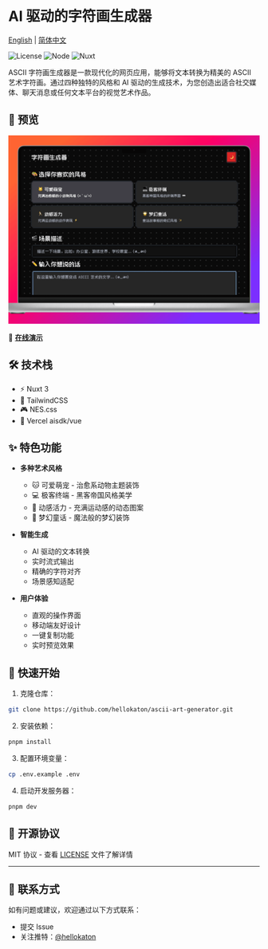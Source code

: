 # AI 驱动的字符画生成器

[English](README.md) | [简体中文](README_zh.md)

![License](https://img.shields.io/badge/license-MIT-blue.svg)
![Node](https://img.shields.io/badge/node-%3E%3D18.0.0-brightgreen.svg)
![Nuxt](https://img.shields.io/badge/nuxt-3.x-00DC82.svg)

ASCII 字符画生成器是一款现代化的网页应用，能够将文本转换为精美的 ASCII 艺术字符画。通过四种独特的风格和 AI 驱动的生成技术，为您创造出适合社交媒体、聊天消息或任何文本平台的视觉艺术作品。

## 📸 预览

![snipate_1.png](screenshots/snipate_1.png)

🌈 **[在线演示](https://nes-ascii-app.vercel.app)**

## 🛠️ 技术栈

- ⚡ Nuxt 3
- 🎨 TailwindCSS
- 🎮 NES.css
- 🤖 Vercel aisdk/vue

## ✨ 特色功能

- **多种艺术风格**

  - 🐱 可爱萌宠 - 治愈系动物主题装饰
  - 💻 极客终端 - 黑客帝国风格美学
  - 🏃 动感活力 - 充满运动感的动态图案
  - 🌟 梦幻童话 - 魔法般的梦幻装饰

- **智能生成**

  - AI 驱动的文本转换
  - 实时流式输出
  - 精确的字符对齐
  - 场景感知适配

- **用户体验**
  - 直观的操作界面
  - 移动端友好设计
  - 一键复制功能
  - 实时预览效果

## 🚀 快速开始

1. 克隆仓库：

```bash
git clone https://github.com/hellokaton/ascii-art-generator.git
```

2. 安装依赖：

```bash
pnpm install
```

3. 配置环境变量：

```bash
cp .env.example .env
```

4. 启动开发服务器：

```bash
pnpm dev
```

## 📝 开源协议

MIT 协议 - 查看 [LICENSE](LICENSE) 文件了解详情

---

## 📮 联系方式

如有问题或建议，欢迎通过以下方式联系：

- 提交 Issue
- 关注推特：[@hellokaton](https://x.com/hellokaton)
